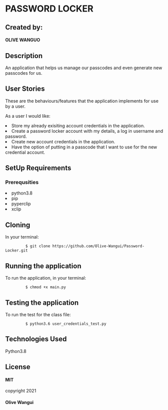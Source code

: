 # PASSWORD LOCKER

## Created by:
#### OLIVE WANGUO

## Description
An application that helps us manage our passcodes and even generate new passcodes for us.

## User Stories
These are the behaviours/features that the application implements for use by a user.

As a user I would like:
  <li> Store my already exisiting account credentials in the application.
  <li> Create a password locker account with my details, a log in username and password.
  <li> Create new account credentials in the application.
  <li> Have the option of putting in a passcode that I want to use for the new credential account.
  
## SetUp Requirements
### Prerequsities
  <li> python3.8
  <li> pip
  <li> pyperclip
  <li> xclip

## Cloning

  In your terminal:

             $ git clone https://github.com/Olive-Wangui/Password-Locker.git

## Running the application
To run the application, in your terminal:
             
             $ chmod +x main.py

## Testing the application
To run the test for the class file:

             $ python3.6 user_credentials_test.py

## Technologies Used
   Python3.8

## License
 #### MIT 
 copyright 2021
 #### Olive Wangui